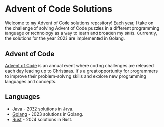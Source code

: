 # Advent of Code Solutions

Welcome to my Advent of Code solutions repository! Each year, I take on the challenge of solving Advent of Code puzzles in a different programming language or technology as a way to learn and broaden my skills. Currently, the solutions for the year 2023 are implemented in Golang.

## Advent of Code

[Advent of Code](https://adventofcode.com/) is an annual event where coding challenges are released each day leading up to Christmas. It's a great opportunity for programmers to improve their problem-solving skills and explore new programming languages and concepts.

## Languages

- [Java](2022) - 2022 solutions in Java.
- [Golang](2023) - 2023 solutions in Golang.
- [Rust](2024) - 2024 solutions in Rust.
